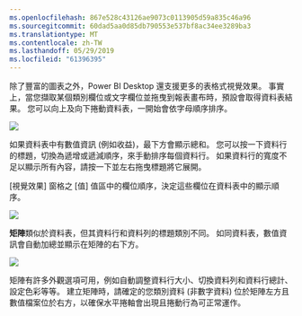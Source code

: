 ```yaml
---
ms.openlocfilehash: 867e528c43126ae9073c0113905d59a835c46a96
ms.sourcegitcommit: 60dad5aa0d85db790553e537bf8ac34ee3289ba3
ms.translationtype: MT
ms.contentlocale: zh-TW
ms.lasthandoff: 05/29/2019
ms.locfileid: "61396395"
---
```

除了豐富的圖表之外，Power BI Desktop 還支援更多的表格式視覺效果。 事實上，當您擷取某個類別欄位或文字欄位並拖曳到報表畫布時，預設會取得資料表結果。 您可以向上及向下捲動資料表，一開始會依字母順序排序。

![](media/3-6-create-tables-matrixes/3-6_1.png)

如果資料表中有數值資訊 (例如收益)，最下方會顯示總和。 您可以按一下資料行的標題，切換為遞增或遞減順序，來手動排序每個資料行。 如果資料行的寬度不足以顯示所有內容，請按一下並左右拖曳標題將它展開。

[視覺效果]  窗格之 [值]  值區中的欄位順序，決定這些欄位在資料表中的顯示順序。

![](media/3-6-create-tables-matrixes/3-6_2.png)

**矩陣**類似於資料表，但其資料行和資料列的標題類別不同。 如同資料表，數值資訊會自動加總並顯示在矩陣的右下方。

![](media/3-6-create-tables-matrixes/3-6_3.png)

矩陣有許多外觀選項可用，例如自動調整資料行大小、切換資料列和資料行總計、設定色彩等等。 建立矩陣時，請確定的您類別資料 (非數字資料) 位於矩陣左方且數值檔案位於右方，以確保水平捲軸會出現且捲動行為可正常運作。


